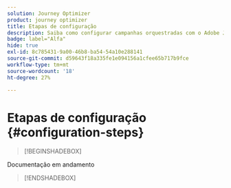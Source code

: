 ```yaml
---
solution: Journey Optimizer
product: journey optimizer
title: Etapas de configuração
description: Saiba como configurar campanhas orquestradas com o Adobe Journey Optimizer.
badge: label="Alfa"
hide: true
exl-id: 8c785431-9a00-46b8-ba54-54a10e288141
source-git-commit: d59643f18a335fe1e094156a1cfee65b717b9fce
workflow-type: tm+mt
source-wordcount: '18'
ht-degree: 27%

---
```


# Etapas de configuração {#configuration-steps}

>[!BEGINSHADEBOX]

Documentação em andamento

>[!ENDSHADEBOX]


<!--
This guide walks you through the process of creating a relational schema, configuring a dataset for orchestrated campaigns, ingesting data via an S3 source, and querying the ingested data in the AP platform. Each step is explained in detail with emphasis on why it is important.


You have now:

- Created a relational schema
- Configured a CDC-enabled dataset
- Ingested data via S3
- Scheduled and monitored a data flow
- Queried the ingested data

This setup is essential for running orchestrated AGO campaigns effectively and ensuring timely, accurate data synchronization.

## Create a relational schema / (-) Upload DDL file 

1. Log in to the AP Platform.

1. Navigate to the **Data Management** section > **Schema**.

1. Click on **Create Schema**.

1. You will be prompted to select between two schema types:

    * **Standard**

    * **Relational**, used specifically for orchestrated campaigns

    ![](assets/admin_schema_1.png)

1. Select **Upload DDL file** to define an entity relationship diagram and create schemas.

1. Drag and drop your DDL file and click Next.

1. Configure each schema and its columns. 

1. Type-in your Schema name and click Done.

    ![](assets/admin_schema_2.png)

1. 


A standard SQL, DDL file (create table statements wwith relationships and constraints as applicable)

Customers typically export these from their data warehouses or operational databases.

value: fast track E2E buld schema creation
reduces manual effort significantly

Once the file is imported, the system should create entities, attributes and relations as per specified in the file 

Once imported the users must get an option to select what all entity tables to be brought in
For each entity table, the user must be able to select what all fields need to be added/ removed

As a user, I should be able to indicate which entity corresponds to the "Targetable entity" so that the targetting can happen on this entity. Subsequently there should be validations that there should only be single targetable entity (Only in MVP). Later we plan to bring the concept of change dimension and make multiple entities targetable 

As a user, I should be able to modify the field names, indicate which field is the primary key or create a primary key as a combination of multiple fields (composite keys), mandatory/ optional
It should be mandatory to mark a field as primary key or create primary key as a composite key (if it does not exist). There should also be validations to ensure that there is only one primary key/ entity. 
The fields with unsupported datatypes like maps arrays should be flagged for the user to take action - map to a different datatype; drop the fields
As a user, I should able to indicate some fields as invisible so that they are not visible to marketer for journeys to make the UX simpler (refer FAC)
Once the changes are done, the user should be able to save the changes and start visualizing the brought in entities in an ERD canvas
On saving there should be validations so that the unsupported datatypes like maps arrays should not be included or any other validations; unique primary keys exist. If there are any errors, the errors should be reported back to the user to make changes
The work done should not be lost and as a user, I should be able to pick up where I started

## Select entities

To create links between tables of your datamodel from the Canvas view tab, follow these steps:

1. Access the Canvas view of your data model and choose the two tables you want to link

1. Click the ![](assets/do-not-localize/Smock_AddCircle_18_N.svg) button next to the Source Join, then drag and guide the arrow towards the Target Join to establish the connection.

1. Fill in the given form to define the link and click **Apply** once configured.

    ![](assets/admin_schema_3.png)

    **Cardinality**:

    * **1-N**: one occurrence of the source table can have several corresponding occurrences of the target table, but one occurrence of the target table can have at most one corresponding occurrence of the source table.

    * **N-1**: one occurrence of the target table can have several corresponding occurrences of the source table, but one occurrence of the source table can have at most one corresponding occurrence of the target table.

    * **1-1**: one occurrence of the source table can have at most one corresponding occurrence of the target table.

1. All links defined in your data model are represented as arrows in the canvas view. Click on an arrow between two tables to view details, make edits, or remove the link as needed.

1. Use the toolbar to customize and adjust your canvas.

    * **Zoom in**: Magnify the canvas to see details of your data model more clearly.

    * **Zoom out**: Reduce the canvas size for a broader view of your data model.

    * **Fit view**: Adjust the zoom to fit all schemas and/or audiences within the visible area.

    * **Toggle interactivity**: Enable or disable user interaction with the canvas.

    * **Filter**: Choose which schema to display within the canvas.

    * **Force auto layout**: Automatically arrange schemas and/or audiences for better organization.

1. Click **Save** once done.

Doc AEP: https://experienceleague.adobe.com/pt-br/docs/experience-platform/xdm/tutorials/create-schema-ui

## Add data

1. Set up

1. Connect existing or new account

1. Select dataset fields

1. Map desired source fields to target dataset fields

1. 

## Set up sources

Adobe Experience Platform allows data to be ingested from external sources while providing you with the ability to structure, label, and enhance incoming data using Experience Platform services. You can ingest data from a variety of sources such as Adobe applications, cloud-based storages, databases, and many others.

6 sources compatible avec data relationel, tout ce qui est fichier (data storage), SFTP, azure blob, amazon S3, database cloud snowflake, 


![](assets/admin_sources_1.png)

https://experienceleague.adobe.com/pt-br/docs/experience-platform/sources/ui-tutorials/create/local-system/local-file-upload


## Create datasets






## Relational 

## Create a relational schema / (-) Upload DDL file 


1. Log in to the AP Platform.
1. Navigate to the **Schema Management** section.
1. Click on **Create Schema**.

1. You will be prompted to select between two schema types:
    * **Standard**
    * **Relational** (used specifically for AGO campaigns)

1. Click on **Create Manual**.
1. Provide a **Schema Name** (e.g., `test_demo_ck001`).
1. Choose **Schema Type**:
    - **Record Type** (required for AGO campaigns)
    - **Time Series** (not applicable here)
1. Click **Finish** to proceed to the schema design canvas.

## Select entities and fields to import

1. In the canvas, add attributes (fields) to your schema.
1. Add a **Primary Key** (mandatory).
1. Add a **Version Descriptor** attribute (for CDC support):
    - This must be of type **DateTime** or **Numeric** (Integer, Long, Short, Byte).
    - Common example: `last_modified`

> **Why?** The **Primary Key** uniquely identifies each record, and the **Version Descriptor** tracks changes, supporting CDC (Change Data Capture) and data mirroring.

1. Mark the appropriate fields as **Primary Key** and **Version Descriptor**.
1. Click **Save**.

---




## 5. Creating a Dataset

1. Navigate to **Datasets**.
1. Click on **Create Dataset**.
1. Select the schema you just created.
1. Assign a **Dataset Name** (same as schema is fine).
1. Optionally, add tags (e.g., `AGO_campaigns`).
6. Ensure the checkbox **"Relational Schema"** is checked.
7. Click **Finish**.

> **Note:** Only one dataset can be created per relational schema.


## 6. Enabling the Dataset

1. Click **Enable** for the dataset.
1. Wait a few moments for the status to show **Enabled**.

> **Why?** Without enabling, the dataset cannot be used in orchestrated campaigns or ingest data.

## 7. Creating a Data Source (S3)

1. Navigate to **Sources**.
1. Click **Create Source**.
1. Choose the source type (e.g., **S3 Bucket**).
1. Provide connection details:
    - Bucket Path (optionally include subfolder path)
1. Save the source.

## 8. Preparing and Uploading Data

1. Prepare your CSV file with:
    - Column headers matching your schema attributes
    - `last_modified` column
    - `change_type` column (`U`/`DU` for upsert, `D` for delete)

> **Important:** `change_type` is required but does not need to be defined in the schema.

1. Save the file as `.csv`.

1. Upload the file to the specified folder in your S3 bucket.


## 9. Ingesting Data from S3

1. Go to **Sources** and find your S3 source.
1. Click **Add Data**.
1. Select the uploaded file.
1. Specify the file format as **CSV** and any compression type if applicable.
1. Review the data preview (ensure `change_type`, `last_modified`, and primary key are visible).
1. Click **Next**.

### Enable Change Data Capture (CDC)

- Check **Enable Change Data Capture**.
- Select the dataset enabled for AGO campaigns.

### Field Mapping

- Fields are auto-mapped (note that `change_type` is not mapped and that's expected).
- Click **Next**.

### Scheduling

- Schedule ingestion frequency (minute, hour, day, week).
- Set start time (immediate or future).
- Click **Finish** to create the data flow.

## 10. Monitoring Data Flow

1. Navigate back to **Sources > Data Flows**.
1. Wait 4–5 minutes for the first run (initial overhead).
1. Monitor:
    - Status (Started, Completed)
    - Number of records ingested
    - Errors (if any)

> **Tip:** Ingested data first lands in the **Data Lake**.

## 11. Data Replication to Data Store

The **Data Store** is updated:

- Every **15 minutes**, or

- If **Data Lake size exceeds 5MB**

This is a background replication process.


## 12. Querying the Dataset

1. Navigate to **Query Services**.
1. Click **Create Query**.
1. Example query:

   ```sql
   SELECT * FROM test_demo_ck001;
   ```

1. Run the query.

> **Note:** If ingestion is incomplete, query will return an error. Check data flow status.



-->